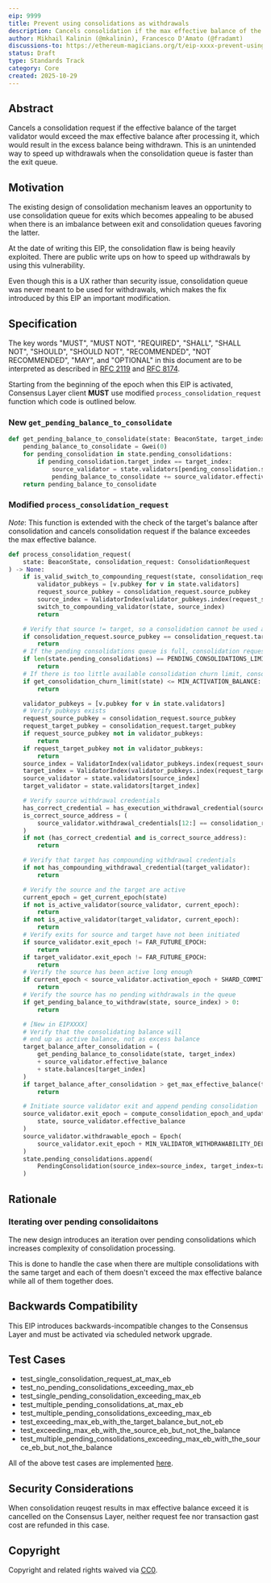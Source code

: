 ```yaml
---
eip: 9999
title: Prevent using consolidations as withdrawals
description: Cancels consolidation if the max effective balance of the target validator will be exceeded, preventing the withdrawal of the unused balance
author: Mikhail Kalinin (@mkalinin), Francesco D'Amato (@fradamt)
discussions-to: https://ethereum-magicians.org/t/eip-xxxx-prevent-using-consolidations-as-withdrawals/26037
status: Draft
type: Standards Track
category: Core
created: 2025-10-29
---
```


## Abstract

Cancels a consolidation request if the effective balance of the target validator would exceed the max effective balance after processing it, which would result in the excess balance being withdrawn. This is an unintended way to speed up withdrawals when the consolidation queue is faster than the exit queue.

## Motivation

The existing design of consolidation mechanism leaves an opportunity to use consolidation queue for exits which becomes appealing to be abused when there is an imbalance between exit and consolidation queues favoring the latter.

At the date of writing this EIP, the consolidation flaw is being heavily exploited. There are public write ups on how to speed up withdrawals by using this vulnerability.

Even though this is a UX rather than security issue, consolidation queue was never meant to be used for withdrawals, which makes the fix introduced by this EIP an important modification.

## Specification

The key words "MUST", "MUST NOT", "REQUIRED", "SHALL", "SHALL NOT", "SHOULD", "SHOULD NOT", "RECOMMENDED", "NOT RECOMMENDED", "MAY", and "OPTIONAL" in this document are to be interpreted as described in [RFC 2119](https://www.rfc-editor.org/rfc/rfc2119) and [RFC 8174](https://www.rfc-editor.org/rfc/rfc8174).

Starting from the beginning of the epoch when this EIP is activated, Consensus Layer client **MUST** use modified `process_consolidation_request` function which code is outlined below.

### New `get_pending_balance_to_consolidate`

```python
def get_pending_balance_to_consolidate(state: BeaconState, target_index: ValidatorIndex) -> Gwei:
    pending_balance_to_consolidate = Gwei(0)
    for pending_consolidation in state.pending_consolidations:
        if pending_consolidation.target_index == target_index:
            source_validator = state.validators[pending_consolidation.source_index]
            pending_balance_to_consolidate += source_validator.effective_balance
    return pending_balance_to_consolidate
```

### Modified `process_consolidation_request`

*Note*: This function is extended with the check of the target's balance after consolidation and cancels consolidation request if the balance exceedes the max effective balance.

```python
def process_consolidation_request(
    state: BeaconState, consolidation_request: ConsolidationRequest
) -> None:
    if is_valid_switch_to_compounding_request(state, consolidation_request):
        validator_pubkeys = [v.pubkey for v in state.validators]
        request_source_pubkey = consolidation_request.source_pubkey
        source_index = ValidatorIndex(validator_pubkeys.index(request_source_pubkey))
        switch_to_compounding_validator(state, source_index)
        return

    # Verify that source != target, so a consolidation cannot be used as an exit
    if consolidation_request.source_pubkey == consolidation_request.target_pubkey:
        return
    # If the pending consolidations queue is full, consolidation requests are ignored
    if len(state.pending_consolidations) == PENDING_CONSOLIDATIONS_LIMIT:
        return
    # If there is too little available consolidation churn limit, consolidation requests are ignored
    if get_consolidation_churn_limit(state) <= MIN_ACTIVATION_BALANCE:
        return

    validator_pubkeys = [v.pubkey for v in state.validators]
    # Verify pubkeys exists
    request_source_pubkey = consolidation_request.source_pubkey
    request_target_pubkey = consolidation_request.target_pubkey
    if request_source_pubkey not in validator_pubkeys:
        return
    if request_target_pubkey not in validator_pubkeys:
        return
    source_index = ValidatorIndex(validator_pubkeys.index(request_source_pubkey))
    target_index = ValidatorIndex(validator_pubkeys.index(request_target_pubkey))
    source_validator = state.validators[source_index]
    target_validator = state.validators[target_index]

    # Verify source withdrawal credentials
    has_correct_credential = has_execution_withdrawal_credential(source_validator)
    is_correct_source_address = (
        source_validator.withdrawal_credentials[12:] == consolidation_request.source_address
    )
    if not (has_correct_credential and is_correct_source_address):
        return

    # Verify that target has compounding withdrawal credentials
    if not has_compounding_withdrawal_credential(target_validator):
        return

    # Verify the source and the target are active
    current_epoch = get_current_epoch(state)
    if not is_active_validator(source_validator, current_epoch):
        return
    if not is_active_validator(target_validator, current_epoch):
        return
    # Verify exits for source and target have not been initiated
    if source_validator.exit_epoch != FAR_FUTURE_EPOCH:
        return
    if target_validator.exit_epoch != FAR_FUTURE_EPOCH:
        return
    # Verify the source has been active long enough
    if current_epoch < source_validator.activation_epoch + SHARD_COMMITTEE_PERIOD:
        return
    # Verify the source has no pending withdrawals in the queue
    if get_pending_balance_to_withdraw(state, source_index) > 0:
        return

    # [New in EIPXXXX]
    # Verify that the consolidating balance will
    # end up as active balance, not as excess balance
    target_balance_after_consolidation = (
        get_pending_balance_to_consolidate(state, target_index)
        + source_validator.effective_balance
        + state.balances[target_index]
    )
    if target_balance_after_consolidation > get_max_effective_balance(target_validator):
        return

    # Initiate source validator exit and append pending consolidation
    source_validator.exit_epoch = compute_consolidation_epoch_and_update_churn(
        state, source_validator.effective_balance
    )
    source_validator.withdrawable_epoch = Epoch(
        source_validator.exit_epoch + MIN_VALIDATOR_WITHDRAWABILITY_DELAY
    )
    state.pending_consolidations.append(
        PendingConsolidation(source_index=source_index, target_index=target_index)
    )
```

## Rationale

### Iterating over pending consolidaitons

The new design introduces an iteration over pending consolidations which increases complexity of consolidation processing.

This is done to handle the case when there are multiple consolidations with the same target and each of them doesn't exceed the max effective balance while all of them together does.

## Backwards Compatibility

This EIP introduces backwards-incompatible changes to the Consensus Layer and must be activated via scheduled network upgrade.

## Test Cases

* test_single_consolidation_request_at_max_eb
* test_no_pending_consolidations_exceeding_max_eb
* test_single_pending_consolidation_exceeding_max_eb
* test_multiple_pending_consolidations_at_max_eb
* test_multiple_pending_consolidations_exceeding_max_eb
* test_exceeding_max_eb_with_the_target_balance_but_not_eb
* test_exceeding_max_eb_with_the_source_eb_but_not_the_balance
* test_multiple_pending_consolidations_exceeding_max_eb_with_the_source_eb_but_not_the_balance

All of the above test cases are implemented [here](../assets/eip-9999/test_process_consolidation_request.py).

## Security Considerations

When consolidation reuqest results in max effective balance exceed it is cancelled on the Consensus Layer,
neither request fee nor transaction gast cost are refunded in this case.

## Copyright

Copyright and related rights waived via [CC0](../LICENSE.md).
